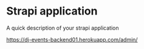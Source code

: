 # Strapi application

A quick description of your strapi application

https://dj-events-backend01.herokuapp.com/admin/
